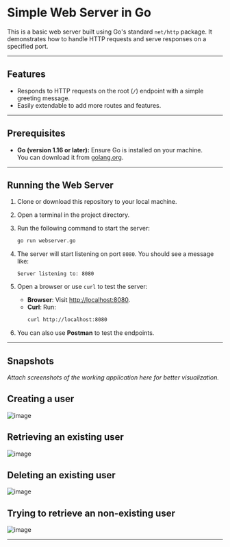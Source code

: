 # Simple Web Server in Go

This is a basic web server built using Go's standard `net/http` package. It demonstrates how to handle HTTP requests and serve responses on a specified port.

---

## Features

- Responds to HTTP requests on the root (`/`) endpoint with a simple greeting message.  
- Easily extendable to add more routes and features.

---

## Prerequisites

- **Go (version 1.16 or later):** Ensure Go is installed on your machine.  
  You can download it from [golang.org](https://golang.org).

---

## Running the Web Server

1. Clone or download this repository to your local machine.  
2. Open a terminal in the project directory.  
3. Run the following command to start the server:

   ```bash
   go run webserver.go
   ```

4. The server will start listening on port `8080`. You should see a message like:

   ```
   Server listening to: 8080
   ```

5. Open a browser or use `curl` to test the server:
   - **Browser**: Visit [http://localhost:8080](http://localhost:8080).  
   - **Curl**: Run:
     ```bash
     curl http://localhost:8080
     ```

6. You can also use **Postman** to test the endpoints.

---

## Snapshots

_Attach screenshots of the working application here for better visualization._

## Creating a user
![image](https://github.com/user-attachments/assets/bbbef2ad-d0dd-4aab-8095-7116b6a589a0)

## Retrieving an existing user
![image](https://github.com/user-attachments/assets/059218f0-9b89-4f4d-98b7-29ea9a901249)

## Deleting an existing user
![image](https://github.com/user-attachments/assets/49e03809-cc55-4f74-99db-e466572e16a1)

## Trying to retrieve an non-existing user
![image](https://github.com/user-attachments/assets/c08c816b-b166-48ce-b253-62930805a8c8)

---

